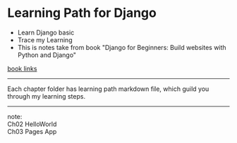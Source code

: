 # Learning Path for Django

* Learn Django basic
* Trace my Learning
* This is notes take from book "Django for Beginners: Build websites with Python and Django"

[book links](https://www.amazon.com/Django-Beginners-Build-websites-Python/dp/1983172669?tag=hackr-20&geniuslink=true)

---
Each chapter folder has learning path markdown file, which guild you through my learning steps.

---
note:  
Ch02 HelloWorld  
Ch03 Pages App  
